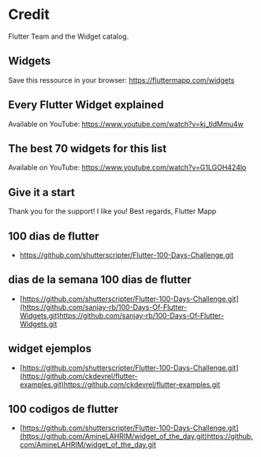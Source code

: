 # Credit
Flutter Team and the Widget catalog.

## Widgets
Save this ressource in your browser: https://fluttermapp.com/widgets

## Every Flutter Widget explained
Available on YouTube: https://www.youtube.com/watch?v=kj_tldMmu4w

## The best 70 widgets for this list
Available on YouTube: https://www.youtube.com/watch?v=G1LGOH424lo

## Give it a start
Thank you for the support!
I like you!
Best regards,
Flutter Mapp


## 100 dias de flutter
- https://github.com/shutterscripter/Flutter-100-Days-Challenge.git

## dias de la semana 100 dias de flutter
- [https://github.com/shutterscripter/Flutter-100-Days-Challenge.git](https://github.com/sanjay-rb/100-Days-Of-Flutter-Widgets.git)https://github.com/sanjay-rb/100-Days-Of-Flutter-Widgets.git
## widget ejemplos
- [https://github.com/shutterscripter/Flutter-100-Days-Challenge.git](https://github.com/ckdevrel/flutter-examples.git)https://github.com/ckdevrel/flutter-examples.git
## 100 codigos  de flutter
- [https://github.com/shutterscripter/Flutter-100-Days-Challenge.git](https://github.com/AmineLAHRIM/widget_of_the_day.git)https://github.com/AmineLAHRIM/widget_of_the_day.git

